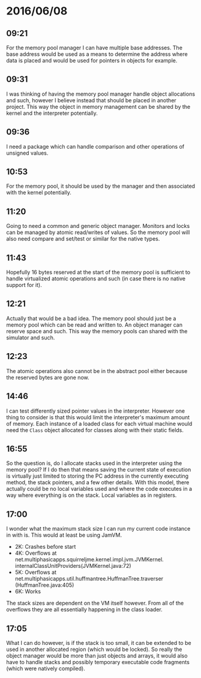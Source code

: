 # 2016/06/08

## 09:21

For the memory pool manager I can have multiple base addresses. The base
address would be used as a means to determine the address where data is
placed and would be used for pointers in objects for example.

## 09:31

I was thinking of having the memory pool manager handle object allocations
and such, however I believe instead that should be placed in another project.
This way the object in memory management can be shared by the kernel and the
interpreter potentially.

## 09:36

I need a package which can handle comparison and other operations of unsigned
values.

## 10:53

For the memory pool, it should be used by the manager and then associated with
the kernel potentially.

## 11:20

Going to need a common and generic object manager. Monitors and locks can be
managed by atomic read/writes of values. So the memory pool will also need
compare and set/test or similar for the native types.

## 11:43

Hopefully 16 bytes reserved at the start of the memory pool is sufficient to
handle virtualized atomic operations and such (in case there is no native
support for it).

## 12:21

Actually that would be a bad idea. The memory pool should just be a memory
pool which can be read and written to. An object manager can reserve space and
such. This way the memory pools can shared with the simulator and such.

## 12:23

The atomic operations also cannot be in the abstract pool either because the
reserved bytes are gone now.

## 14:46

I can test differently sized pointer values in the interpreter. However one
thing to consider is that this would limit the interpreter's maximum amount
of memory. Each instance of a loaded class for each virtual machine would need
the `Class` object allocated for classes along with their static fields.

## 16:55

So the question is, do I allocate stacks used in the interpreter using the
memory pool? If I do then that means saving the current state of execution is
virtually just limited to storing the PC address in the currently executing
method, the stack pointers, and a few other details. With this model, there
actually could be no local variables used and where the code executes in a way
where everything is on the stack. Local variables as in registers.

## 17:00

I wonder what the maximum stack size I can run my current code instance in with
is. This would at least be using JamVM.

 * 2K: Crashes before start
 * 4K: Overflows at net.multiphasicapps.squirreljme.kernel.impl.jvm.JVMKernel.
       internalClassUnitProviders(JVMKernel.java:72)
 * 5K: Overflows at net.multiphasicapps.util.huffmantree.HuffmanTree.traverser
       (HuffmanTree.java:405)
 * 6K: Works

The stack sizes are dependent on the VM itself however. From all of the
overflows they are all essentially happening in the class loader.

## 17:05

What I can do however, is if the stack is too small, it can be extended to
be used in another allocated region (which would be locked). So really the
object manager would be more than just objects and arrays, it would also have
to handle stacks and possibly temporary executable code fragments (which were
natively compiled).

